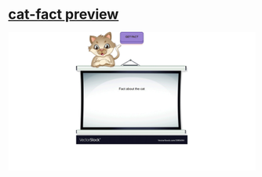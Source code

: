 # [cat-fact preview](https://xant1.github.io/cat-fact/)
![gif](https://github.com/Xant1/cat-fact/blob/gh-pages/gif.gif)
